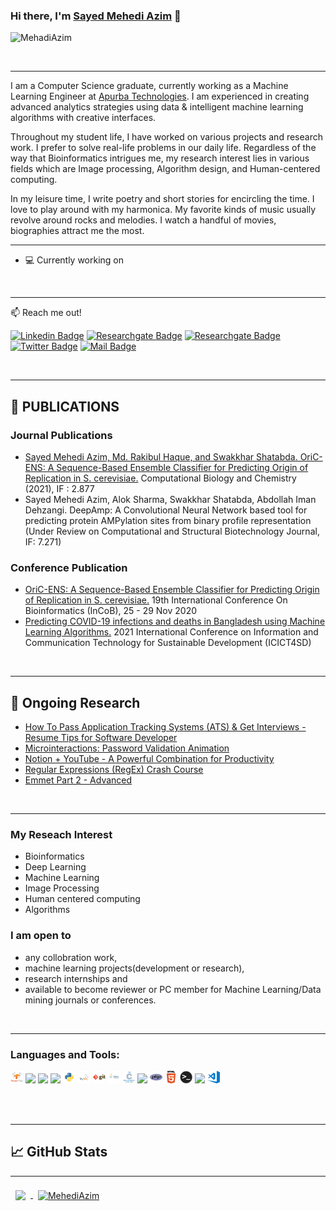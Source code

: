 ### Hi there, I'm [Sayed Mehedi Azim](https://sites.google.com/view/sayedmehediazim) 👋
<p align="left"> <img src="https://komarev.com/ghpvc/?username=MehadiAzim&label=Profile%20views&color=129e00&style=plastic" alt="MehadiAzim" /> </p>

<br />

---
I am a Computer Science graduate, currently working as a Machine Learning Engineer at [Apurba Technologies](http://www.apurbatech.com/). I am experienced in creating advanced analytics strategies using data & intelligent machine learning algorithms with creative interfaces. 

Throughout my student life, I have worked on various projects and research work. I prefer to solve real-life problems in our daily life. Regardless of the way that Bioinformatics intrigues me, my research interest lies in various fields which are Image processing, Algorithm design, and Human-centered computing.

In my leisure time, I write poetry and short stories for encircling the time. I love to play around with my harmonica. My favorite kinds of music usually revolve around rocks and melodies. I watch a handful of movies, biographies attract me the most. 
<br />

---
- 💻 Currently working on
<br />

---

:mailbox: Reach me out!



[![Linkedin Badge](https://img.shields.io/badge/-Mehedi_Azim-0e76a8?style=flat&labelColor=0e76a8&logo=linkedin&logoColor=white)](https://www.linkedin.com/in/sayed-mehedi-azim-263b2b1a6)
[![Researchgate Badge](https://img.shields.io/badge/-sayed_mehedi_azim-00caba?style=flat&labelColor=00caba&logo=researchgate&logoColor=white)](https://www.researchgate.net/profile/Sayed-Mehedi-Azim) 
[![Researchgate Badge](https://img.shields.io/badge/-sayed_mehedi_azim-77a9fa?style=flat&labelColor=77a9fa&logo=googlescholar&logoColor=white)](https://scholar.google.com/citations?user=v85yID8AAAAJ&hl=en)
[![Twitter Badge](https://img.shields.io/badge/-@Mehedi_Azim-1ca0f1?style=flat&labelColor=1ca0f1&logo=twitter&logoColor=white&link=https://twitter.com/mehedi_azim)](https://twitter.com/mehedi_azim) 
[![Mail Badge](https://img.shields.io/badge/-Mail-c0392b?style=flat&labelColor=c0392b&logo=gmail&logoColor=white)](mailto:mehediazimpiash@gmail.com )

<br />

---
## 📕 PUBLICATIONS

### Journal Publications
- [Sayed Mehedi Azim, Md. Rakibul Haque, and Swakkhar Shatabda. OriC-ENS: A Sequence-Based Ensemble Classifier for Predicting Origin of Replication in S. cerevisiae.](https://www.sciencedirect.com/science/article/abs/pii/S1476927121000694) Computational Biology and Chemistry (2021),  IF : 2.877 
- Sayed Mehedi Azim,  Alok Sharma, Swakkhar Shatabda, Abdollah Iman Dehzangi. DeepAmp: A Convolutional Neural Network based tool for predicting protein AMPylation sites from   binary profile representation (Under Review on Computational and Structural Biotechnology Journal, IF: 7.271)


### Conference Publication
- [OriC-ENS: A Sequence-Based Ensemble Classifier for Predicting Origin of Replication in S. cerevisiae.](https://www.sciencedirect.com/journal/computational-biology-and-chemistry/special-issue/10DB2XDS64H) 19th International Conference On Bioinformatics (InCoB), 25 - 29 Nov 2020
- [Predicting COVID-19 infections and deaths in Bangladesh using Machine Learning Algorithms.](https://ieeexplore.ieee.org/document/9396820) 2021 International Conference on Information and Communication Technology for Sustainable Development (ICICT4SD)


<br />

---
## 📕 Ongoing Research

<!-- BLOG-POST-LIST:START -->
- [How To Pass Application Tracking Systems (ATS) & Get Interviews - Resume Tips for Software Developer](https://dev.to/codestackr/how-to-pass-application-tracking-systems-ats-get-interviews-resume-tips-for-software-developer-4bmo)
- [Microinteractions: Password Validation Animation](https://dev.to/codestackr/microinteractions-password-validation-animation-5629)
- [Notion + YouTube - A Powerful Combination for Productivity](https://dev.to/codestackr/notion-youtube-a-powerful-combination-for-productivity-1def)
- [Regular Expressions (RegEx) Crash Course](https://dev.to/codestackr/regular-expressions-regex-crash-course-248n)
- [Emmet Part 2 - Advanced](https://dev.to/codestackr/emmet-part-2-advanced-4c65)
<!-- BLOG-POST-LIST:END -->


<br />

---
### My Reseach Interest
- Bioinformatics
- Deep Learning
- Machine Learning
- Image Processing
- Human centered computing
- Algorithms

 ### I am open to

- any collobration work,
- machine learning projects(development or research),
- research internships and
- available to become reviewer or PC member for Machine Learning/Data mining journals or conferences.

<br />

---

### Languages and Tools:


<code><img height="20" src="https://raw.githubusercontent.com/github/explore/78df643247d429f6cc873026c0622819ad797942/topics/tensorflow/tensorflow.png" /></code>
<code><img height="20" src="https://upload.wikimedia.org/wikipedia/commons/a/ae/Keras_logo.svg" /></code>
<code><img height="20" src="https://upload.wikimedia.org/wikipedia/commons/0/05/Scikit_learn_logo_small.svg" /></code>
<code><img height="20" src="https://www.logo.wine/a/logo/Amazon_Web_Services/Amazon_Web_Services-Logo.wine.svg"></code>
<code><img height="20" src="https://raw.githubusercontent.com/github/explore/80688e429a7d4ef2fca1e82350fe8e3517d3494d/topics/python/python.png"></code>
<code><img height="20" src="https://raw.githubusercontent.com/github/explore/80688e429a7d4ef2fca1e82350fe8e3517d3494d/topics/mysql/mysql.png"></code>
<code><img height="20" src="https://raw.githubusercontent.com/github/explore/80688e429a7d4ef2fca1e82350fe8e3517d3494d/topics/git/git.png"></code>
<code><img height="20" src="https://raw.githubusercontent.com/github/explore/80688e429a7d4ef2fca1e82350fe8e3517d3494d/topics/java/java.png"></code>
<code><img height="20" src="https://raw.githubusercontent.com/github/explore/80688e429a7d4ef2fca1e82350fe8e3517d3494d/topics/c/c.png"></code>
<code><img height="20" src="https://ashish.live/static/images/logo15.svg"></code>
<code><img height="20" src="https://raw.githubusercontent.com/github/explore/80688e429a7d4ef2fca1e82350fe8e3517d3494d/topics/php/php.png"></code>
<code><img height="20" src="https://raw.githubusercontent.com/github/explore/80688e429a7d4ef2fca1e82350fe8e3517d3494d/topics/html/html.png"></code>
<code><img height="20" src="https://raw.githubusercontent.com/github/explore/80688e429a7d4ef2fca1e82350fe8e3517d3494d/topics/terminal/terminal.png" /></code>
<code><img height="20" src="https://sereviso.com/wp-content/uploads/2018/06/power-bi-1.jpg"></code>
<code><img height="20" src="https://raw.githubusercontent.com/github/explore/80688e429a7d4ef2fca1e82350fe8e3517d3494d/topics/visual-studio-code/visual-studio-code.png" /></code>


<br />
<br />

---
  

  
  
## &#x1f4c8; GitHub Stats
---
<a href="https://github.com/MehediAzim">
  <img align="center" style="margin:0.5rem" src="https://github-readme-stats.vercel.app/api/top-langs/?username=MehediAzim&show_icons=true&theme=gotham" />
</a>

<a href="https://github.com/MehediAzim">
  <img align="center" style="margin:0.5rem" src="https://github-readme-stats.vercel.app/api?username=MehediAzim&show_icons=true&theme=gotham" alt="MehediAzim" />
</a>
